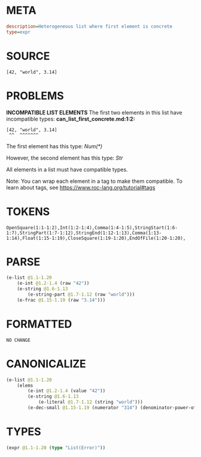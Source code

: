 # META
~~~ini
description=Heterogeneous list where first element is concrete
type=expr
~~~
# SOURCE
~~~roc
[42, "world", 3.14]
~~~
# PROBLEMS
**INCOMPATIBLE LIST ELEMENTS**
The first two elements in this list have incompatible types:
**can_list_first_concrete.md:1:2:**
```roc
[42, "world", 3.14]
 ^^  ^^^^^^^
```

The first element has this type:
    _Num(*)_

However, the second element has this type:
    _Str_

All elements in a list must have compatible types.

Note: You can wrap each element in a tag to make them compatible.
To learn about tags, see <https://www.roc-lang.org/tutorial#tags>

# TOKENS
~~~zig
OpenSquare(1:1-1:2),Int(1:2-1:4),Comma(1:4-1:5),StringStart(1:6-1:7),StringPart(1:7-1:12),StringEnd(1:12-1:13),Comma(1:13-1:14),Float(1:15-1:19),CloseSquare(1:19-1:20),EndOfFile(1:20-1:20),
~~~
# PARSE
~~~clojure
(e-list @1.1-1.20
	(e-int @1.2-1.4 (raw "42"))
	(e-string @1.6-1.13
		(e-string-part @1.7-1.12 (raw "world")))
	(e-frac @1.15-1.19 (raw "3.14")))
~~~
# FORMATTED
~~~roc
NO CHANGE
~~~
# CANONICALIZE
~~~clojure
(e-list @1.1-1.20
	(elems
		(e-int @1.2-1.4 (value "42"))
		(e-string @1.6-1.13
			(e-literal @1.7-1.12 (string "world")))
		(e-dec-small @1.15-1.19 (numerator "314") (denominator-power-of-ten "2") (value "3.14"))))
~~~
# TYPES
~~~clojure
(expr @1.1-1.20 (type "List(Error)"))
~~~
